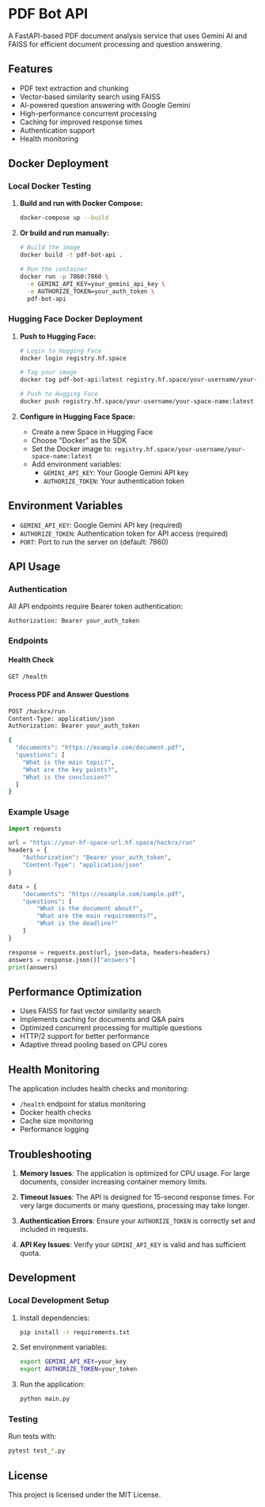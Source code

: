 # PDF Bot API

A FastAPI-based PDF document analysis service that uses Gemini AI and FAISS for efficient document processing and question answering.

## Features

- PDF text extraction and chunking
- Vector-based similarity search using FAISS
- AI-powered question answering with Google Gemini
- High-performance concurrent processing
- Caching for improved response times
- Authentication support
- Health monitoring

## Docker Deployment

### Local Docker Testing

1. **Build and run with Docker Compose:**
   ```bash
   docker-compose up --build
   ```

2. **Or build and run manually:**
   ```bash
   # Build the image
   docker build -t pdf-bot-api .
   
   # Run the container
   docker run -p 7860:7860 \
     -e GEMINI_API_KEY=your_gemini_api_key \
     -e AUTHORIZE_TOKEN=your_auth_token \
     pdf-bot-api
   ```

### Hugging Face Docker Deployment

1. **Push to Hugging Face:**
   ```bash
   # Login to Hugging Face
   docker login registry.hf.space
   
   # Tag your image
   docker tag pdf-bot-api:latest registry.hf.space/your-username/your-space-name:latest
   
   # Push to Hugging Face
   docker push registry.hf.space/your-username/your-space-name:latest
   ```

2. **Configure in Hugging Face Space:**
   - Create a new Space in Hugging Face
   - Choose "Docker" as the SDK
   - Set the Docker image to: `registry.hf.space/your-username/your-space-name:latest`
   - Add environment variables:
     - `GEMINI_API_KEY`: Your Google Gemini API key
     - `AUTHORIZE_TOKEN`: Your authentication token

## Environment Variables

- `GEMINI_API_KEY`: Google Gemini API key (required)
- `AUTHORIZE_TOKEN`: Authentication token for API access (required)
- `PORT`: Port to run the server on (default: 7860)

## API Usage

### Authentication

All API endpoints require Bearer token authentication:
```
Authorization: Bearer your_auth_token
```

### Endpoints

#### Health Check
```bash
GET /health
```

#### Process PDF and Answer Questions
```bash
POST /hackrx/run
Content-Type: application/json
Authorization: Bearer your_auth_token

{
  "documents": "https://example.com/document.pdf",
  "questions": [
    "What is the main topic?",
    "What are the key points?",
    "What is the conclusion?"
  ]
}
```

### Example Usage

```python
import requests

url = "https://your-hf-space-url.hf.space/hackrx/run"
headers = {
    "Authorization": "Bearer your_auth_token",
    "Content-Type": "application/json"
}

data = {
    "documents": "https://example.com/sample.pdf",
    "questions": [
        "What is the document about?",
        "What are the main requirements?",
        "What is the deadline?"
    ]
}

response = requests.post(url, json=data, headers=headers)
answers = response.json()["answers"]
print(answers)
```

## Performance Optimization

- Uses FAISS for fast vector similarity search
- Implements caching for documents and Q&A pairs
- Optimized concurrent processing for multiple questions
- HTTP/2 support for better performance
- Adaptive thread pooling based on CPU cores

## Health Monitoring

The application includes health checks and monitoring:
- `/health` endpoint for status monitoring
- Docker health checks
- Cache size monitoring
- Performance logging

## Troubleshooting

1. **Memory Issues**: The application is optimized for CPU usage. For large documents, consider increasing container memory limits.

2. **Timeout Issues**: The API is designed for 15-second response times. For very large documents or many questions, processing may take longer.

3. **Authentication Errors**: Ensure your `AUTHORIZE_TOKEN` is correctly set and included in requests.

4. **API Key Issues**: Verify your `GEMINI_API_KEY` is valid and has sufficient quota.

## Development

### Local Development Setup

1. Install dependencies:
   ```bash
   pip install -r requirements.txt
   ```

2. Set environment variables:
   ```bash
   export GEMINI_API_KEY=your_key
   export AUTHORIZE_TOKEN=your_token
   ```

3. Run the application:
   ```bash
   python main.py
   ```

### Testing

Run tests with:
```bash
pytest test_*.py
```

## License

This project is licensed under the MIT License. 